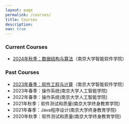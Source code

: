 ```yaml
---
layout: page
permalink: /courses/
title: Courses
description: 
nav: true
---
```


### Current Courses
- [2024年秋季：数据结构与算法](/courses/2024Fall-DS)（南京大学智能软件学院）

### Past Courses
- [2023年春季：软件工程与计算](/courses/2023Spring-SE1)（南京大学智能软件学院）
- 2023年春季：操作系统(南京大学人工智能学院)
- 2022年春季：操作系统(南京大学人工智能学院)
- 2021年秋季：软件测试和质量(南京大学终身教育学院)
- 2021年春季：Java程序设计(南京大学终身教育学院)
- 2020年秋季：软件测试和质量(南京大学终身教育学院)
